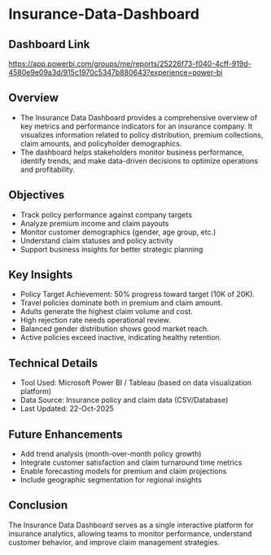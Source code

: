 # Insurance-Data-Dashboard

## Dashboard Link
https://app.powerbi.com/groups/me/reports/25226f73-f040-4cff-919d-4580e9e09a3d/915c1970c5347b880643?experience=power-bi

## Overview
- The Insurance Data Dashboard provides a comprehensive overview of key metrics and performance indicators for an insurance company. It visualizes information related to policy distribution, premium collections, claim amounts, and policyholder demographics.
- The dashboard helps stakeholders monitor business performance, identify trends, and make data-driven decisions to optimize operations and profitability.

## Objectives
- Track policy performance against company targets
- Analyze premium income and claim payouts
- Monitor customer demographics (gender, age group, etc.)
- Understand claim statuses and policy activity
- Support business insights for better strategic planning

## Key Insights
- Policy Target Achievement: 50% progress toward target (10K of 20K).
- Travel policies dominate both in premium and claim amount.
- Adults generate the highest claim volume and cost.
- High rejection rate needs operational review.
- Balanced gender distribution shows good market reach.
- Active policies exceed inactive, indicating healthy retention.

## Technical Details
- Tool Used: Microsoft Power BI / Tableau (based on data visualization platform)
- Data Source: Insurance policy and claim data (CSV/Database)
- Last Updated: 22-Oct-2025

## Future Enhancements
- Add trend analysis (month-over-month policy growth)
- Integrate customer satisfaction and claim turnaround time metrics
- Enable forecasting models for premium and claim projections
- Include geographic segmentation for regional insights

## Conclusion
The Insurance Data Dashboard serves as a single interactive platform for insurance analytics, allowing teams to monitor performance, understand customer behavior, and improve claim management strategies.

